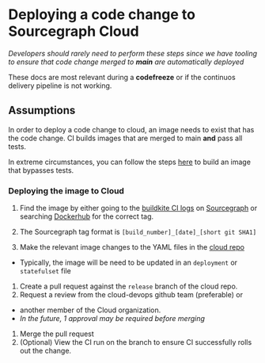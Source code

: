 # Deploying a code change to Sourcegraph Cloud

*Developers should rarely need to perform these steps since
we have tooling to ensure that code change merged to **main**
are automatically deployed*

These docs are most relevant during a **codefreeze** or if the continuos delivery
pipeline is not working.

## Assumptions

In order to deploy a code change to cloud, an image needs to exist
 that has the code change. CI builds images that are merged to main
 **and** pass all tests.

 In extreme circumstances, you can follow the steps [here](../../deployments/testing.md#building-docker-images-for-a-specific-branch)
to build an image that bypasses tests.

### Deploying the image to Cloud

1. Find the image by either going to the [buildkite CI logs](https://buildkite.com/sourcegraph/sourcegraph) on [Sourcegraph](https://github.com/sourcegraph/sourcegraph) or searching [Dockerhub](https://hub.docker.com/u/sourcegraph) for the correct tag.
1. The Sourcegraph tag format is `[build_number]_[date]_[short git SHA1]`

1. Make the relevant image changes to the YAML files in the [cloud repo](https://github.com/sourcegraph/deploy-sourcegraph-dot-com)
  - Typically, the image will be need to be updated in an `deployment` or `statefulset` file
1. Create a pull request against the `release` branch of the cloud repo.
1. Request a review from the cloud-devops github team (preferable) or
 - another member of the Cloud organization.
 - *In the future, 1 approval may be required before merging*
1. Merge the pull request
1. (Optional) View the CI run on the branch to ensure CI successfully rolls out the change.